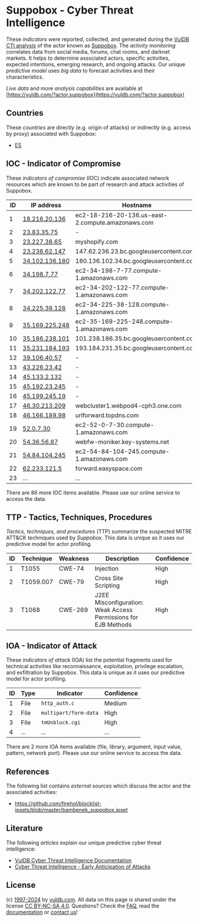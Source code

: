 # Suppobox - Cyber Threat Intelligence

These _indicators_ were reported, collected, and generated during the [VulDB CTI analysis](https://vuldb.com/?kb.cti) of the actor known as [Suppobox](https://vuldb.com/?actor.suppobox). The _activity monitoring_ correlates data from social media, forums, chat rooms, and darknet markets. It helps to determine associated actors, specific activities, expected intentions, emerging research, and ongoing attacks. Our unique _predictive model_ uses _big data_ to forecast activities and their characteristics.

_Live data_ and more _analysis capabilities_ are available at [https://vuldb.com/?actor.suppobox](https://vuldb.com/?actor.suppobox)

## Countries

These _countries_ are directly (e.g. origin of attacks) or indirectly (e.g. access by proxy) associated with Suppobox:

* [ES](https://vuldb.com/?country.es)

## IOC - Indicator of Compromise

These _indicators of compromise_ (IOC) indicate associated network resources which are known to be part of research and attack activities of Suppobox.

ID | IP address | Hostname | Campaign | Confidence
-- | ---------- | -------- | -------- | ----------
1 | [18.216.20.136](https://vuldb.com/?ip.18.216.20.136) | ec2-18-216-20-136.us-east-2.compute.amazonaws.com | - | Medium
2 | [23.83.35.75](https://vuldb.com/?ip.23.83.35.75) | - | - | High
3 | [23.227.38.65](https://vuldb.com/?ip.23.227.38.65) | myshopify.com | - | High
4 | [23.236.62.147](https://vuldb.com/?ip.23.236.62.147) | 147.62.236.23.bc.googleusercontent.com | - | Medium
5 | [34.102.136.180](https://vuldb.com/?ip.34.102.136.180) | 180.136.102.34.bc.googleusercontent.com | - | Medium
6 | [34.198.7.77](https://vuldb.com/?ip.34.198.7.77) | ec2-34-198-7-77.compute-1.amazonaws.com | - | Medium
7 | [34.202.122.77](https://vuldb.com/?ip.34.202.122.77) | ec2-34-202-122-77.compute-1.amazonaws.com | - | Medium
8 | [34.225.38.128](https://vuldb.com/?ip.34.225.38.128) | ec2-34-225-38-128.compute-1.amazonaws.com | - | Medium
9 | [35.169.225.248](https://vuldb.com/?ip.35.169.225.248) | ec2-35-169-225-248.compute-1.amazonaws.com | - | Medium
10 | [35.186.238.101](https://vuldb.com/?ip.35.186.238.101) | 101.238.186.35.bc.googleusercontent.com | - | Medium
11 | [35.231.184.193](https://vuldb.com/?ip.35.231.184.193) | 193.184.231.35.bc.googleusercontent.com | - | Medium
12 | [39.106.40.57](https://vuldb.com/?ip.39.106.40.57) | - | - | High
13 | [43.226.23.42](https://vuldb.com/?ip.43.226.23.42) | - | - | High
14 | [45.133.2.132](https://vuldb.com/?ip.45.133.2.132) | - | - | High
15 | [45.192.23.245](https://vuldb.com/?ip.45.192.23.245) | - | - | High
16 | [45.199.245.19](https://vuldb.com/?ip.45.199.245.19) | - | - | High
17 | [46.30.213.209](https://vuldb.com/?ip.46.30.213.209) | webcluster1.webpod4-cph3.one.com | - | High
18 | [46.166.189.98](https://vuldb.com/?ip.46.166.189.98) | urlforward.topdns.com | - | High
19 | [52.0.7.30](https://vuldb.com/?ip.52.0.7.30) | ec2-52-0-7-30.compute-1.amazonaws.com | - | Medium
20 | [54.36.56.87](https://vuldb.com/?ip.54.36.56.87) | webfw-moniker.key-systems.net | - | High
21 | [54.84.104.245](https://vuldb.com/?ip.54.84.104.245) | ec2-54-84-104-245.compute-1.amazonaws.com | - | Medium
22 | [62.233.121.5](https://vuldb.com/?ip.62.233.121.5) | forward.easyspace.com | - | High
23 | ... | ... | ... | ...

There are 86 more IOC items available. Please use our online service to access the data.

## TTP - Tactics, Techniques, Procedures

_Tactics, techniques, and procedures_ (TTP) summarize the suspected MITRE ATT&CK techniques used by _Suppobox_. This data is unique as it uses our predictive model for actor profiling.

ID | Technique | Weakness | Description | Confidence
-- | --------- | -------- | ----------- | ----------
1 | T1055 | CWE-74 | Injection | High
2 | T1059.007 | CWE-79 | Cross Site Scripting | High
3 | T1068 | CWE-269 | J2EE Misconfiguration: Weak Access Permissions for EJB Methods | High

## IOA - Indicator of Attack

These _indicators of attack_ (IOA) list the potential fragments used for technical activities like reconnaissance, exploitation, privilege escalation, and exfiltration by Suppobox. This data is unique as it uses our predictive model for actor profiling.

ID | Type | Indicator | Confidence
-- | ---- | --------- | ----------
1 | File | `http_auth.c` | Medium
2 | File | `multipart/form-data` | High
3 | File | `tmUnblock.cgi` | High
4 | ... | ... | ...

There are 2 more IOA items available (file, library, argument, input value, pattern, network port). Please use our online service to access the data.

## References

The following list contains _external sources_ which discuss the actor and the associated activities:

* https://github.com/firehol/blocklist-ipsets/blob/master/bambenek_suppobox.ipset

## Literature

The following _articles_ explain our unique predictive cyber threat intelligence:

* [VulDB Cyber Threat Intelligence Documentation](https://vuldb.com/?kb.cti)
* [Cyber Threat Intelligence - Early Anticipation of Attacks](https://www.scip.ch/en/?labs.20201022)

## License

(c) [1997-2024](https://vuldb.com/?kb.changelog) by [vuldb.com](https://vuldb.com/?kb.about). All data on this page is shared under the license [CC BY-NC-SA 4.0](https://creativecommons.org/licenses/by-nc-sa/4.0/). Questions? Check the [FAQ](https://vuldb.com/?kb.faq), read the [documentation](https://vuldb.com/?kb) or [contact us](https://vuldb.com/?contact)!
